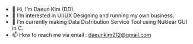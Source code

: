- 👋 Hi, I’m Daeun Kim (DD).
- 👀 I’m interested in UI/UX Designing and running my own business.
- 🌱 I’m currently making Data Distribution Service Tool using Nuklear GUI in C.
- 📫 How to reach me via email : daeunkim212@gmail.com

<!---
daeunkim212/daeunkim212 is a ✨ special ✨ repository because its `README.md` (this file) appears on your GitHub profile.
You can click the Preview link to take a look at your changes.
--->
